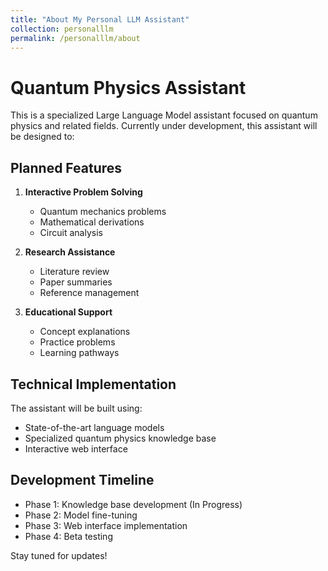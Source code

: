 ```yaml
---
title: "About My Personal LLM Assistant"
collection: personalllm
permalink: /personalllm/about
---
```


# Quantum Physics Assistant

This is a specialized Large Language Model assistant focused on quantum physics and related fields. Currently under development, this assistant will be designed to:

## Planned Features

1. **Interactive Problem Solving**
   - Quantum mechanics problems
   - Mathematical derivations
   - Circuit analysis

2. **Research Assistance**
   - Literature review
   - Paper summaries
   - Reference management

3. **Educational Support**
   - Concept explanations
   - Practice problems
   - Learning pathways

## Technical Implementation

The assistant will be built using:
- State-of-the-art language models
- Specialized quantum physics knowledge base
- Interactive web interface

## Development Timeline

- Phase 1: Knowledge base development (In Progress)
- Phase 2: Model fine-tuning
- Phase 3: Web interface implementation
- Phase 4: Beta testing

Stay tuned for updates!
